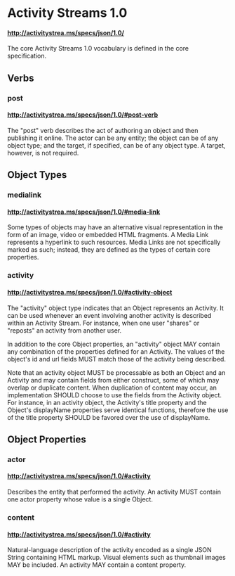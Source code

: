 # Activity Streams 1.0

#### http://activitystrea.ms/specs/json/1.0/

The core Activity Streams 1.0 vocabulary is defined in the core specification.


## Verbs

### post

#### http://activitystrea.ms/specs/json/1.0/#post-verb

The "post" verb describes the act of authoring an object and then publishing it online. The actor can be any entity; the object can be of any object type; and the target, if specified, can be of any object type. A target, however, is not required. 


## Object Types

### medialink

#### http://activitystrea.ms/specs/json/1.0/#media-link

Some types of objects may have an alternative visual representation in the form of an image, video or embedded HTML fragments. A Media Link represents a hyperlink to such resources. Media Links are not specifically marked as such; instead, they are defined as the types of certain core properties. 

### activity

#### http://activitystrea.ms/specs/json/1.0/#activity-object

The "activity" object type indicates that an Object represents an Activity. It can be used whenever an event involving another activity is described within an Activity Stream. For instance, when one user "shares" or "reposts" an activity from another user.

In addition to the core Object properties, an "activity" object MAY contain any combination of the properties defined for an Activity. The values of the object's id and url fields MUST match those of the activity being described.

Note that an activity object MUST be processable as both an Object and an Activity and may contain fields from either construct, some of which may overlap or duplicate content. When duplication of content may occur, an implementation SHOULD choose to use the fields from the Activity object. For instance, in an activity object, the Activity's title property and the Object's displayName properties serve identical functions, therefore the use of the title property SHOULD be favored over the use of displayName.


## Object Properties

### actor

#### http://activitystrea.ms/specs/json/1.0/#activity

Describes the entity that performed the activity. An activity MUST contain one actor property whose value is a single Object.


### content 

#### http://activitystrea.ms/specs/json/1.0/#activity

Natural-language description of the activity encoded as a single JSON String containing HTML markup. Visual elements such as thumbnail images MAY be included. An activity MAY contain a content property.


